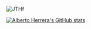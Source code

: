 ![JTHf](https://github.com/user-attachments/assets/cc9a8489-0c48-4e14-beb2-5c136f933672)

[![Alberto Herrera's GitHub stats](https://github-readme-stats-albertoherreravargas.vercel.app/api?username=alberturria&hide=stars&count_private=true&show_icons=true&theme=blueberry)](https://github.com/alberturria/github-readme-stats)


